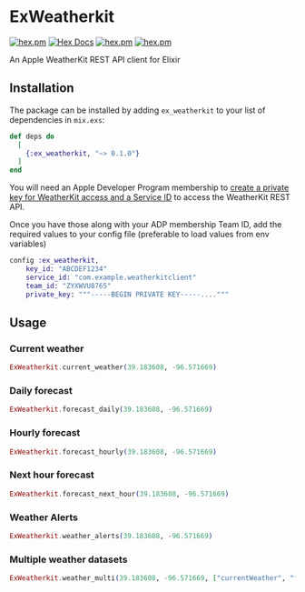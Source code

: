 # ExWeatherkit

[![hex.pm](https://img.shields.io/hexpm/v/ex_weatherkit.svg)](https://hex.pm/packages/ex_weatherkit)
[![Hex Docs](https://img.shields.io/badge/hex-docs-lightgreen.svg)](https://hexdocs.pm/ex_weatherkit/)
[![hex.pm](https://img.shields.io/hexpm/dt/ex_weatherkit.svg)](https://hex.pm/packages/ex_weatherkit)
[![hex.pm](https://img.shields.io/hexpm/l/ex_weatherkit.svg)](https://hex.pm/packages/ex_weatherkit)

An Apple WeatherKit REST API client for Elixir

## Installation

The package can be installed by adding `ex_weatherkit` to your list of dependencies in `mix.exs`:

```elixir
def deps do
  [
    {:ex_weatherkit, "~> 0.1.0"}
  ]
end
```

You will need an Apple Developer Program membership to [create a private key for WeatherKit access and a Service ID](https://developer.apple.com/documentation/weatherkitrestapi/request_authentication_for_weatherkit_rest_api) to access the WeatherKit REST API.

Once you have those along with your ADP membership Team ID, add the required values to your config file (preferable to load values from env variables)

```elixir
config :ex_weatherkit,
    key_id: "ABCDEF1234"
    service_id: "com.example.weatherkitclient"
    team_id: "ZYXWVU8765"
    private_key: """-----BEGIN PRIVATE KEY-----...."""
```

## Usage

### Current weather

```elixir
ExWeatherkit.current_weather(39.183608, -96.571669)
```

### Daily forecast

```elixir
ExWeatherkit.forecast_daily(39.183608, -96.571669)
```

### Hourly forecast

```elixir
ExWeatherkit.forecast_hourly(39.183608, -96.571669)
```

### Next hour forecast

```elixir
ExWeatherkit.forecast_next_hour(39.183608, -96.571669)
```

### Weather Alerts

```elixir
ExWeatherkit.weather_alerts(39.183608, -96.571669)
```

### Multiple weather datasets

```elixir
ExWeatherkit.weather_multi(39.183608, -96.571669, ["currentWeather", "forecastDaily"])
```